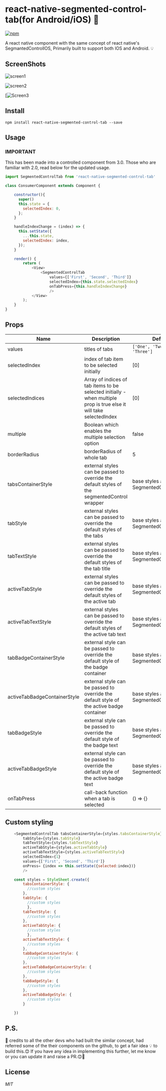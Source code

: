 # react-native-segmented-control-tab(for Android/iOS) 🚀

[![npm](https://img.shields.io/npm/v/react-native-segmented-control-tab.svg?style=flat-square "npm version")](https://www.npmjs.com/package/react-native-segmented-control-tab)




A react native component with the same concept of react native's SegmantedControlIOS, Primarily built to support both IOS and Android. 💡

## ScreenShots
![screen1](http://s13.postimg.org/hd8b53rd3/screen1.png)

![screen2](http://s11.postimg.org/onlfshx2r/screen2.png)

[![Screen3](https://s8.postimg.org/m3hzyuvud/Screen_Shot_2017-04-01_at_1.15.25_PM.png)


## Install

```shell
npm install react-native-segmented-control-tab --save
```

## Usage

### IMPORTANT
This has been made into a controlled component from 3.0. Those who are familiar with 2.0, read below for the updated usage.

```javascript
import SegmentedControlTab from 'react-native-segmented-control-tab'

class ConsumerComponent extends Component {

    constructor(){
      super()
      this.state = {
        selectedIndex: 0,
      };
    }

    handleIndexChange = (index) => {
      this.setState({
        ...this.state,
        selectedIndex: index,
      });
    }

    render() {
        return (
            <View>
                <SegmentedControlTab
                    values={['First', 'Second', 'Third']}
                    selectedIndex={this.state.selectedIndex}
                    onTabPress={this.handleIndexChange}
                    />
            </View>
        );
    }
}
```
## Props
 Name | Description | Default | Type
------|-------------|----------|-----------
values | titles of tabs  | `['One', 'Two', 'Three']` | array
selectedIndex | index of tab item to be selected initially| [0] | number
selectedIndices |Array of indices of tab items to be selected initially - when multiple prop is true else it will take selectedIndex| [0] | arrayOf(PropTypes.number)
multiple | Boolean which enables the multiple selection option | false | bool
borderRadius | borderRadius of whole tab | 5 | number
tabsContainerStyle | external styles can be passed to override the default styles of the segmentedControl wrapper| base styles added in SegmentedControlTab.js  | object(styles)
tabStyle | external styles can be passed to override the default styles of the tabs| base styles added in SegmentedControlTab.js  | object(styles)
tabTextStyle | external styles can be passed to override the default styles of the tab title| base styles added in SegmentedControlTab.js  | object(styles)
activeTabStyle | external styles can be passed to override the default styles of the active tab| base styles added in SegmentedControlTab.js  | object(styles)
activeTabTextStyle | external styles can be passed to override the default styles of the active tab text| base styles added in SegmentedControlTab.js  | object(styles)
tabBadgeContainerStyle | external style can be passed to override the default style of the badge container | base styles added in SegmentedControlTab.js  | object(styles)
activeTabBadgeContainerStyle | external style can be passed to override the default style of the active badge container | base styles added in SegmentedControlTab.js  | object(styles)
tabBadgeStyle | external style can be passed to override the default style of the badge text | base styles added in SegmentedControlTab.js  | object(styles)
activeTabBadgeStyle | external style can be passed to override the default style of the active badge text | base styles added in SegmentedControlTab.js  | object(styles)
onTabPress | call-back function when a tab is selected | () => {} | func

## Custom styling
  ```javascript
      <SegmentedControlTab tabsContainerStyle={styles.tabsContainerStyle}
          tabStyle={styles.tabStyle}
          tabTextStyle={styles.tabTextStyle}
          activeTabStyle={styles.activeTabStyle}
          activeTabTextStyle={styles.activeTabTextStyle}
          selectedIndex={1}
          values={['First', 'Second', 'Third']}
          onPress= {index => this.setState({selected:index})}
          />

      const styles = StyleSheet.create({
          tabsContainerStyle: {
            //custom styles
          },
          tabStyle: {
            //custom styles
            },
          tabTextStyle: {
            //custom styles
          },
          activeTabStyle: {
            //custom styles
            },
          activeTabTextStyle: {
            //custom styles
          },
          tabBadgeContainerStyle: {
            //custom styles
          },
          activeTabBadgeContainerStyle: {
            //custom styles
          },
          tabBadgeStyle: {
            //custom styles
          },
          activeTabBadgeStyle: {
            //custom styles
          }

      })

  ```

## P.S.
🙏 credits to all the other devs who had built the similar concept, had referred some of the their components on the github, to get a fair idea 💡 to build this.😊
If you have any idea in implementing this further, let me know or you can update it and raise a PR.😊🚀

## License
*MIT*

